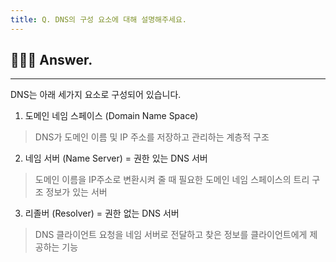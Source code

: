 ```yaml
---
title: Q. DNS의 구성 요소에 대해 설명해주세요.
---
```


## 🧑🏻‍💻 Answer.
---

DNS는 아래 세가지 요소로 구성되어 있습니다.

1. 도메인 네임 스페이스 (Domain Name Space)
    
 > DNS가 도메인 이름 및 IP 주소를 저장하고 관리하는 계층적 구조
    

2. 네임 서버 (Name Server) = 권한 있는 DNS 서버

 > 도메인 이름을 IP주소로 변환시켜 줄 때 필요한 도메인 네임 스페이스의 트리 구조 정보가 있는 서버

3. 리졸버 (Resolver) = 권한 없는 DNS 서버
    
 > DNS 클라이언트 요청을 네임 서버로 전달하고 찾은 정보를 클라이언트에게 제공하는 기능